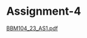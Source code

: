 # Assignment-4

[BBM104_23_AS1.pdf](https://github.com/SerhatAkbulut1/Assignment-4/files/11971670/BBM104_23_AS1.pdf)
